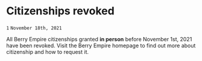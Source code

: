 # Citizenships revoked
<code>1</code>
<code>November 18th, 2021</code>

All Berry Empire citizenships granted <strong>in person</strong> before November 1st, 2021 have been revoked.
Visit the Berry Empire homepage to find out more about citizenship and how to request it.
